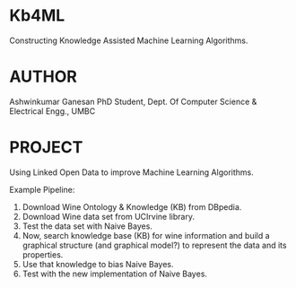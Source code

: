 Kb4ML
========

Constructing Knowledge Assisted Machine Learning Algorithms.

AUTHOR
======

Ashwinkumar Ganesan
PhD Student,
Dept. Of Computer Science & Electrical Engg.,
UMBC

PROJECT
=========

Using Linked Open Data to improve Machine Learning Algorithms.

Example Pipeline:

1. Download Wine Ontology & Knowledge (KB) from DBpedia.
2. Download Wine data set from UCIrvine library.
3. Test the data set with Naive Bayes.
4. Now, search knowledge base (KB) for wine information and build a graphical structure
   (and graphical model?) to represent the data and its properties.
5. Use that knowledge to bias Naive Bayes.
6. Test with the new implementation of Naive Bayes.

